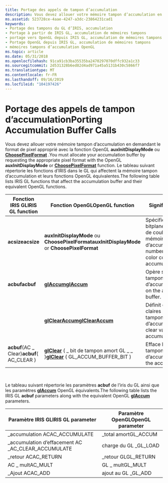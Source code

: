 ```yaml
---
title: Portage des appels de tampon d’accumulation
description: Vous devez allouer votre mémoire tampon d’accumulation en demandant le format de pixel approprié avec la fonction OpenGL auxInitDisplayMode ou ChoosePixelFormat.
ms.assetid: 523728ce-4aae-4247-a3dc-23864231cad1
keywords:
- Portage des tampons du GL d’IRIS, accumulation
- Portage à partir de IRIS GL, accumulation de mémoires tampons
- portage vers OpenGL depuis IRIS GL, accumulation de mémoires tampons
- Portage OpenGL depuis IRIS GL, accumulation de mémoires tampons
- mémoires tampons d’accumulation OpenGL
ms.topic: article
ms.date: 05/31/2018
ms.openlocfilehash: 91ca91cb3ba35535ba2470297070dffc932a1c33
ms.sourcegitcommit: 2d531328b6ed82d4ad971a45a5131b430c5866f7
ms.translationtype: MT
ms.contentlocale: fr-FR
ms.lasthandoff: 09/16/2019
ms.locfileid: "104197426"
---
```

# <a name="porting-accumulation-buffer-calls"></a><span data-ttu-id="0b6e0-108">Portage des appels de tampon d’accumulation</span><span class="sxs-lookup"><span data-stu-id="0b6e0-108">Porting Accumulation Buffer Calls</span></span>

<span data-ttu-id="0b6e0-109">Vous devez allouer votre mémoire tampon d’accumulation en demandant le format de pixel approprié avec la fonction OpenGL **auxInitDisplayMode** ou [**ChoosePixelFormat**](/windows/desktop/api/wingdi/nf-wingdi-choosepixelformat) .</span><span class="sxs-lookup"><span data-stu-id="0b6e0-109">You must allocate your accumulation buffer by requesting the appropriate pixel format with the OpenGL **auxInitDisplayMode** or [**ChoosePixelFormat**](/windows/desktop/api/wingdi/nf-wingdi-choosepixelformat) function.</span></span> <span data-ttu-id="0b6e0-110">Le tableau suivant répertorie les fonctions d’IRIS dans le GL qui affectent la mémoire tampon d’accumulation et leurs fonctions OpenGL équivalentes.</span><span class="sxs-lookup"><span data-stu-id="0b6e0-110">The following table lists IRIS GL functions that affect the accumulation buffer and their equivalent OpenGL functions.</span></span>



| <span data-ttu-id="0b6e0-111">Fonction IRIS GL</span><span class="sxs-lookup"><span data-stu-id="0b6e0-111">IRIS GL function</span></span>       | <span data-ttu-id="0b6e0-112">Fonction OpenGL</span><span class="sxs-lookup"><span data-stu-id="0b6e0-112">OpenGL function</span></span>                                       | <span data-ttu-id="0b6e0-113">Signification</span><span class="sxs-lookup"><span data-stu-id="0b6e0-113">Meaning</span></span>                                                                       |
|------------------------|-------------------------------------------------------|-------------------------------------------------------------------------------|
| <span data-ttu-id="0b6e0-114">**acsize**</span><span class="sxs-lookup"><span data-stu-id="0b6e0-114">**acsize**</span></span>             | <span data-ttu-id="0b6e0-115">**auxInitDisplayMode** ou **ChoosePixelFormat**</span><span class="sxs-lookup"><span data-stu-id="0b6e0-115">**auxInitDisplayMode** or **ChoosePixelFormat**</span></span>       | <span data-ttu-id="0b6e0-116">Spécifie le nombre de bitplanes par composant de couleur dans la mémoire tampon d’accumulation.</span><span class="sxs-lookup"><span data-stu-id="0b6e0-116">Specifies number of bitplanes per color component in the accumulation buffer.</span></span> |
| <span data-ttu-id="0b6e0-117">**acbuf**</span><span class="sxs-lookup"><span data-stu-id="0b6e0-117">**acbuf**</span></span>              | [<span data-ttu-id="0b6e0-118">**glAccum**</span><span class="sxs-lookup"><span data-stu-id="0b6e0-118">**glAccum**</span></span>](glaccum.md)                            | <span data-ttu-id="0b6e0-119">Opère sur la mémoire tampon d’accumulation.</span><span class="sxs-lookup"><span data-stu-id="0b6e0-119">Operates on the accumulation buffer.</span></span>                                          |
|                        | [<span data-ttu-id="0b6e0-120">**glClearAccum**</span><span class="sxs-lookup"><span data-stu-id="0b6e0-120">**glClearAccum**</span></span>](glclearaccum.md)                  | <span data-ttu-id="0b6e0-121">Définit des valeurs claires pour la mémoire tampon d’accumulation.</span><span class="sxs-lookup"><span data-stu-id="0b6e0-121">Sets clear values for accumulation buffer.</span></span>                                    |
| <span data-ttu-id="0b6e0-122">**acbuf**(AC \_ Clear)</span><span class="sxs-lookup"><span data-stu-id="0b6e0-122">**acbuf**( AC\_CLEAR )</span></span> | <span data-ttu-id="0b6e0-123">[**glClear**](glclear.md) ( \_ bit de tampon amort GL \_ \_ )</span><span class="sxs-lookup"><span data-stu-id="0b6e0-123">[**glClear**](glclear.md) ( GL\_ACCUM\_BUFFER\_BIT )</span></span> | <span data-ttu-id="0b6e0-124">Efface la mémoire tampon d’accumulation.</span><span class="sxs-lookup"><span data-stu-id="0b6e0-124">Clears the accumulation buffer.</span></span>                                               |



 

<span data-ttu-id="0b6e0-125">Le tableau suivant répertorie les paramètres **acbuf** de l’iris du GL ainsi que les paramètres [**glAccum**](glaccum.md) OpenGL équivalents.</span><span class="sxs-lookup"><span data-stu-id="0b6e0-125">The following table lists the IRIS GL **acbuf** parameters along with the equivalent OpenGL [**glAccum**](glaccum.md) parameters.</span></span>



| <span data-ttu-id="0b6e0-126">Paramètre IRIS GL</span><span class="sxs-lookup"><span data-stu-id="0b6e0-126">IRIS GL parameter</span></span>     | <span data-ttu-id="0b6e0-127">Paramètre OpenGL</span><span class="sxs-lookup"><span data-stu-id="0b6e0-127">OpenGL parameter</span></span> |
|-----------------------|------------------|
| <span data-ttu-id="0b6e0-128">\_accumulation AC</span><span class="sxs-lookup"><span data-stu-id="0b6e0-128">AC\_ACCUMULATE</span></span>        | <span data-ttu-id="0b6e0-129">\_total amort</span><span class="sxs-lookup"><span data-stu-id="0b6e0-129">GL\_ACCUM</span></span>        |
| <span data-ttu-id="0b6e0-130">\_accumulation d’effacement AC \_</span><span class="sxs-lookup"><span data-stu-id="0b6e0-130">AC\_CLEAR\_ACCUMULATE</span></span> | <span data-ttu-id="0b6e0-131">charge du GL \_</span><span class="sxs-lookup"><span data-stu-id="0b6e0-131">GL\_LOAD</span></span>         |
| <span data-ttu-id="0b6e0-132">\_retour AC</span><span class="sxs-lookup"><span data-stu-id="0b6e0-132">AC\_RETURN</span></span>            | <span data-ttu-id="0b6e0-133">\_retour GL</span><span class="sxs-lookup"><span data-stu-id="0b6e0-133">GL\_RETURN</span></span>       |
| <span data-ttu-id="0b6e0-134">AC \_ mult</span><span class="sxs-lookup"><span data-stu-id="0b6e0-134">AC\_MULT</span></span>              | <span data-ttu-id="0b6e0-135">GL \_ mult</span><span class="sxs-lookup"><span data-stu-id="0b6e0-135">GL\_MULT</span></span>         |
| <span data-ttu-id="0b6e0-136">\_Ajout AC</span><span class="sxs-lookup"><span data-stu-id="0b6e0-136">AC\_ADD</span></span>               | <span data-ttu-id="0b6e0-137">ajout au GL \_</span><span class="sxs-lookup"><span data-stu-id="0b6e0-137">GL\_ADD</span></span>          |



 

 

 




